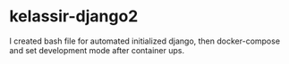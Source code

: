 # kelassir-django2
I created bash file for automated initialized django, then docker-compose and set development mode after container ups.
